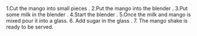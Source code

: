  1.Cut the mango into small pieces .
 2.Put the mango into the blender .
 3.Put some milk in the blender . 
 4.Start the blender . 
 5.Once the milk and mango is mixed pour it into a glass.
 6. Add sugar in the glass .
 7. The mango shake is ready to be served.
